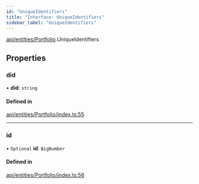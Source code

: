 ```yaml
---
id: "UniqueIdentifiers"
title: "Interface: UniqueIdentifiers"
sidebar_label: "UniqueIdentifiers"
---
```


[api/entities/Portfolio](../../../../../modules/API/Entities/Portfolio/Portfolio.md).UniqueIdentifiers

## Properties

### did

• **did**: `string`

#### Defined in

[api/entities/Portfolio/index.ts:55](https://github.com/PolymeshAssociation/polymesh-sdk/blob/978e4ded6/src/api/entities/Portfolio/index.ts#L55)

___

### id

• `Optional` **id**: `BigNumber`

#### Defined in

[api/entities/Portfolio/index.ts:56](https://github.com/PolymeshAssociation/polymesh-sdk/blob/978e4ded6/src/api/entities/Portfolio/index.ts#L56)
